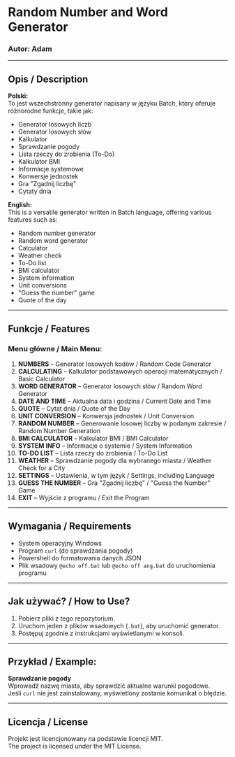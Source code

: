 # Random Number and Word Generator

### Autor: Adam

---

## Opis / Description

**Polski:**  
To jest wszechstronny generator napisany w języku Batch, który oferuje różnorodne funkcje, takie jak:
- Generator losowych liczb
- Generator losowych słów
- Kalkulator
- Sprawdzanie pogody
- Lista rzeczy do zrobienia (To-Do)
- Kalkulator BMI
- Informacje systemowe
- Konwersje jednostek
- Gra "Zgadnij liczbę"
- Cytaty dnia

**English:**  
This is a versatile generator written in Batch language, offering various features such as:
- Random number generator
- Random word generator
- Calculator
- Weather check
- To-Do list
- BMI calculator
- System information
- Unit conversions
- "Guess the number" game
- Quote of the day

---

## Funkcje / Features

### Menu główne / Main Menu:
1. **NUMBERS** – Generator losowych kodów / Random Code Generator  
2. **CALCULATING** – Kalkulator podstawowych operacji matematycznych / Basic Calculator  
3. **WORD GENERATOR** – Generator losowych słów / Random Word Generator  
4. **DATE AND TIME** – Aktualna data i godzina / Current Date and Time  
5. **QUOTE** – Cytat dnia / Quote of the Day  
6. **UNIT CONVERSION** – Konwersja jednostek / Unit Conversion  
7. **RANDOM NUMBER** – Generowanie losowej liczby w podanym zakresie / Random Number Generation  
8. **BMI CALCULATOR** – Kalkulator BMI / BMI Calculator  
9. **SYSTEM INFO** – Informacje o systemie / System Information  
10. **TO-DO LIST** – Lista rzeczy do zrobienia / To-Do List  
11. **WEATHER** – Sprawdzanie pogody dla wybranego miasta / Weather Check for a City  
12. **SETTINGS** – Ustawienia, w tym język / Settings, including Language  
13. **GUESS THE NUMBER** – Gra "Zgadnij liczbę" / "Guess the Number" Game  
14. **EXIT** – Wyjście z programu / Exit the Program  

---

## Wymagania / Requirements

- System operacyjny Windows
- Program `curl` (do sprawdzania pogody)
- Powershell do formatowania danych JSON
- Plik wsadowy `@echo off.bat` lub `@echo off ang.bat` do uruchomienia programu

---

## Jak używać? / How to Use?

1. Pobierz pliki z tego repozytorium.
2. Uruchom jeden z plików wsadowych (`.bat`), aby uruchomić generator.
3. Postępuj zgodnie z instrukcjami wyświetlanymi w konsoli.

---

## Przykład / Example:

**Sprawdzanie pogody**  
Wprowadź nazwę miasta, aby sprawdzić aktualne warunki pogodowe.  
Jeśli `curl` nie jest zainstalowany, wyświetlony zostanie komunikat o błędzie.

---

## Licencja / License

Projekt jest licencjonowany na podstawie licencji MIT.  
The project is licensed under the MIT License.

